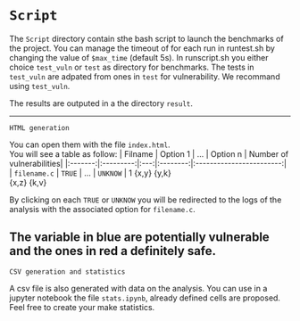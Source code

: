 `Script`
==========

The `Script` directory contain sthe bash script to launch the benchmarks of the project.
You can manage the timeout of for each run in runtest.sh by changing the value of `$max_time` (default 5s).
In runscript.sh you either choice `test_vuln` or `test` as directory for benchmarks.
The tests in `test_vuln` are adpated from ones in `test` for vulnerability. We recommand using `test_vuln`.

The results are outputed in a the directory `result`.


--------------
`HTML generation`

You can open them with the file `index.html`.  
You will see a table as follow:
| Filname |  Option 1 | ... | Option n | Number of vulnerabilities|
|:-------:|:---------:|:---:|:--------:|:------------------------:|
| `filename.c` | `TRUE` | ... |  `UNKNOW`    |     1
                 {x,y}         {y,k}  
                 {x,z}         {k,v}

By clicking on each `TRUE` or `UNKNOW` you will be redirected to the logs of the analysis with the associated option for `filename.c`.

The variable in blue are potentially vulnerable and the ones in red a definitely safe.
--------------
`CSV generation and statistics`

A csv file is also generated with data on the analysis. 
You can use in a jupyter notebook the file `stats.ipynb`, already defined cells are proposed. Feel free to create your make statistics.